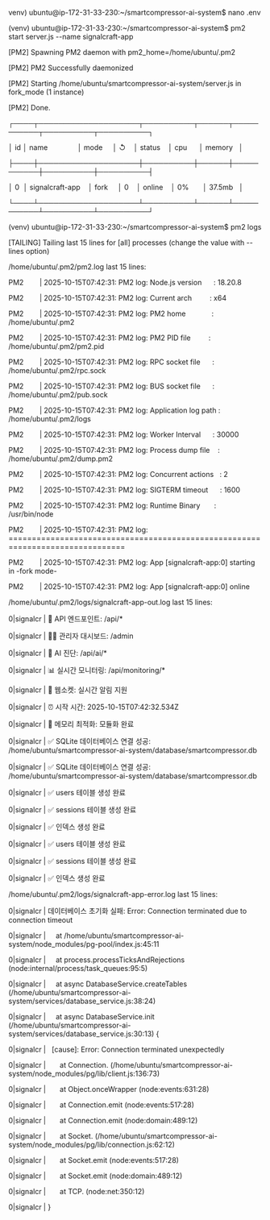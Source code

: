 venv) ubuntu@ip-172-31-33-230:~/smartcompressor-ai-system$ nano .env

(venv) ubuntu@ip-172-31-33-230:~/smartcompressor-ai-system$ pm2 start server.js --name signalcraft-app

[PM2] Spawning PM2 daemon with pm2_home=/home/ubuntu/.pm2

[PM2] PM2 Successfully daemonized

[PM2] Starting /home/ubuntu/smartcompressor-ai-system/server.js in fork_mode (1 instance)

[PM2] Done.

┌────┬────────────────────┬──────────┬──────┬───────────┬──────────┬──────────┐

│ id │ name               │ mode     │ ↺    │ status    │ cpu      │ memory   │

├────┼────────────────────┼──────────┼──────┼───────────┼──────────┼──────────┤

│ 0  │ signalcraft-app    │ fork     │ 0    │ online    │ 0%       │ 37.5mb   │

└────┴────────────────────┴──────────┴──────┴───────────┴──────────┴──────────┘

(venv) ubuntu@ip-172-31-33-230:~/smartcompressor-ai-system$ pm2 logs

[TAILING] Tailing last 15 lines for [all] processes (change the value with --lines option)

/home/ubuntu/.pm2/pm2.log last 15 lines:

PM2        | 2025-10-15T07:42:31: PM2 log: Node.js version      : 18.20.8

PM2        | 2025-10-15T07:42:31: PM2 log: Current arch         : x64

PM2        | 2025-10-15T07:42:31: PM2 log: PM2 home             : /home/ubuntu/.pm2

PM2        | 2025-10-15T07:42:31: PM2 log: PM2 PID file         : /home/ubuntu/.pm2/pm2.pid

PM2        | 2025-10-15T07:42:31: PM2 log: RPC socket file      : /home/ubuntu/.pm2/rpc.sock

PM2        | 2025-10-15T07:42:31: PM2 log: BUS socket file      : /home/ubuntu/.pm2/pub.sock

PM2        | 2025-10-15T07:42:31: PM2 log: Application log path : /home/ubuntu/.pm2/logs

PM2        | 2025-10-15T07:42:31: PM2 log: Worker Interval      : 30000

PM2        | 2025-10-15T07:42:31: PM2 log: Process dump file    : /home/ubuntu/.pm2/dump.pm2

PM2        | 2025-10-15T07:42:31: PM2 log: Concurrent actions   : 2

PM2        | 2025-10-15T07:42:31: PM2 log: SIGTERM timeout      : 1600

PM2        | 2025-10-15T07:42:31: PM2 log: Runtime Binary       : /usr/bin/node

PM2        | 2025-10-15T07:42:31: PM2 log: ===============================================================================

PM2        | 2025-10-15T07:42:31: PM2 log: App [signalcraft-app:0] starting in -fork mode-

PM2        | 2025-10-15T07:42:31: PM2 log: App [signalcraft-app:0] online



/home/ubuntu/.pm2/logs/signalcraft-app-out.log last 15 lines:

0|signalcr | 🔗 API 엔드포인트: /api/*

0|signalcr | 👨‍💼 관리자 대시보드: /admin

0|signalcr | 🧠 AI 진단: /api/ai/*

0|signalcr | 📊 실시간 모니터링: /api/monitoring/*

0|signalcr | 🔌 웹소켓: 실시간 알림 지원

0|signalcr | ⏰ 시작 시간: 2025-10-15T07:42:32.534Z

0|signalcr | 💾 메모리 최적화: 모듈화 완료

0|signalcr | ✅ SQLite 데이터베이스 연결 성공: /home/ubuntu/smartcompressor-ai-system/database/smartcompressor.db

0|signalcr | ✅ SQLite 데이터베이스 연결 성공: /home/ubuntu/smartcompressor-ai-system/database/smartcompressor.db

0|signalcr | ✅ users 테이블 생성 완료

0|signalcr | ✅ sessions 테이블 생성 완료

0|signalcr | ✅ 인덱스 생성 완료

0|signalcr | ✅ users 테이블 생성 완료

0|signalcr | ✅ sessions 테이블 생성 완료

0|signalcr | ✅ 인덱스 생성 완료



/home/ubuntu/.pm2/logs/signalcraft-app-error.log last 15 lines:

0|signalcr | 데이터베이스 초기화 실패: Error: Connection terminated due to connection timeout

0|signalcr |     at /home/ubuntu/smartcompressor-ai-system/node_modules/pg-pool/index.js:45:11

0|signalcr |     at process.processTicksAndRejections (node:internal/process/task_queues:95:5)

0|signalcr |     at async DatabaseService.createTables (/home/ubuntu/smartcompressor-ai-system/services/database_service.js:38:24)

0|signalcr |     at async DatabaseService.init (/home/ubuntu/smartcompressor-ai-system/services/database_service.js:30:13) {

0|signalcr |   [cause]: Error: Connection terminated unexpectedly

0|signalcr |       at Connection.<anonymous> (/home/ubuntu/smartcompressor-ai-system/node_modules/pg/lib/client.js:136:73)

0|signalcr |       at Object.onceWrapper (node:events:631:28)

0|signalcr |       at Connection.emit (node:events:517:28)

0|signalcr |       at Connection.emit (node:domain:489:12)

0|signalcr |       at Socket.<anonymous> (/home/ubuntu/smartcompressor-ai-system/node_modules/pg/lib/connection.js:62:12)

0|signalcr |       at Socket.emit (node:events:517:28)

0|signalcr |       at Socket.emit (node:domain:489:12)

0|signalcr |       at TCP.<anonymous> (node:net:350:12)

0|signalcr | }